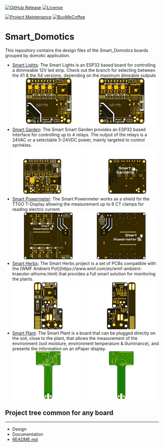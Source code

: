 [![GitHub Release][releases-shield]][releases]
[![License][license-shield]](LICENSE)

[![Project Maintenance][maintenance-shield]][maintenance]
[![BuyMeCoffee][buymecoffee-shield]][buymecoffee]

# Smart_Domotics


This repository contains the design files of the Smart_Domotics boards grouped by domotic application.

<ul>
   <li><a href="https://github.com/JGAguado/Smart_Lights">Smart Lights</a>: The Smart Lights is an ESP32 based board for controlling a dimmeable 12V led strip. Check out the branch for selecting between the X1 & the X4 versions, depending on the maximum dimeable outputs</li>
   <img src="https://github.com/JGAguado/Smart_Lights/blob/X1/Documentation/Images/Top.png" width="49%">    
   <img src="https://github.com/JGAguado/Smart_Lights/blob/X4/Documentation/Images/Top.png" width="49%"> 
   
   <li><a href="https://github.com/JGAguado/Smart_Garden">Smart Garden</a>: The Smart Smart Garden provides an ESP32 based interface for controlling up to 4 relays. The output of the relays is a 24VAC or a selectable 5-24VDC power, mainly targeted to control sprinkles.</li>
   <img src="https://github.com/JGAguado/Smart_Garden/blob/main/Documentation/Images/Top.png" width="49%">    
   <img src="https://github.com/JGAguado/Smart_Garden/blob/main/Documentation/Images/Bottom.png" width="49%"> 
   
   <li><a href="https://github.com/JGAguado/Smart_Powermeter">Smart Powermeter</a>: The Smart Powermeter works as a shield for the TTGO T-Display allowing the measurement up to 6 CT clamps for reading electric current.</li>
   <img src="https://github.com/JGAguado/Smart_Powermeter/blob/main/Documentation/Images/Top.png" width="49%">    
   <img src="https://github.com/JGAguado/Smart_Powermeter/blob/main/Documentation/Images/Bottom.png" width="49%"> 
   
   <li><a href="https://github.com/JGAguado/Smart_Herbs">Smart Herbs</a>: The Smart Herbs project is a set of PCBs compatible with the [WMF Ambient Pot](https://www.wmf.com/es/wmf-ambient-kraeuter-athome.html) that provides a full smart solution for monitoring the plants. </li>
   <img src="https://github.com/JGAguado/Smart_Herbs/blob/main/Documentation/Images/Top.png" width="49%">    
   <img src="https://github.com/JGAguado/Smart_Herbs/blob/main/Documentation/Images/Bottom.png" width="49%"> 
   
   <li><a href="https://github.com/JGAguado/Smart_Plant">Smart Plant</a>: The Smart Plant is a board that can be plugged directly on the soil, close to the plant, that allows the measurement of the environment (soil moisture, environment temperature & illuminance), and presents the information on an ePaper display.</li>
   <img src="https://github.com/JGAguado/Smart_Plant/blob/main/Documentation/Images/Top.png" width="49%">    
   <img src="https://github.com/JGAguado/Smart_Plant/blob/main/Documentation/Images/Bottom.png" width="49%"> 
</ul>


## Project tree common for any board
---
<ul>
   <li>Design</li>
   <li>Documentation</li>

  <li><a href="./README.md">README.md</a></li>

</ul>

[releases-shield]: https://img.shields.io/github/release/JGAguado/Smart_Domotics.svg?style=for-the-badge
[releases]: https://github.com/JGAguado/Smart_Domotics/releases

[license-shield]: https://img.shields.io/badge/License-CC%20BY--NC--SA%204.0-lightgrey.svg?style=for-the-badge

[maintenance-shield]: https://img.shields.io/badge/maintainer-J.%20G.%20Aguado-blue.svg?style=for-the-badge
[maintenance]: https://github.com/JGAguado

[buymecoffee-shield]: https://img.shields.io/badge/buy%20me%20a%20coffee-support-yellow.svg?style=for-the-badge
[buymecoffee]: https://www.buymeacoffee.com/J.G.Aguado
